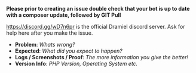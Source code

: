 **Please prior to creating an issue double check that your bot is up to date with a composer update, followed by GIT Pull**

https://discord.gg/wD7n6pr is the official Dramiel discord server. Ask for help here after you make the issue.

* **Problem**: _Whats wrong?_
* **Expected**: _What did you expect to happen?_
* **Logs / Screenshots / Proof**: _The more information you give the better!_
* **Version Info**: _PHP Version, Operating System etc._
